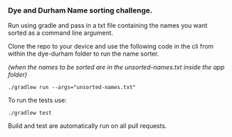 ### Dye and Durham Name sorting challenge.

Run using gradle and pass in a txt file containing the names you want sorted as a command line argument.

Clone the repo to your device and use the following code in the cli from within the dye-durham folder to run the name sorter.

<i>(when the names to be sorted are in the unsorted-names.txt inside the app folder)</i>

`./gradlew run --args="unsorted-names.txt"`

To run the tests use: 

`./gradlew test`

Build and test are automatically run on all pull requests.
